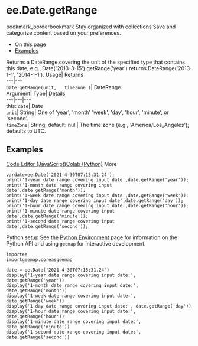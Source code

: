  
#  ee.Date.getRange 
bookmark_borderbookmark Stay organized with collections  Save and categorize content based on your preferences.
  * On this page
  * [Examples](https://developers.google.com/earth-engine/apidocs/ee-date-getrange#examples)


Returns a DateRange covering the unit of the specified type that contains this date, e.g., Date('2013-3-15').getRange('year') returns DateRange('2013-1-1', '2014-1-1'). 
Usage| Returns  
---|---  
`Date.getRange(unit,  _timeZone_)`| DateRange  
Argument| Type| Details  
---|---|---  
this: `date`| Date  
`unit`| String| One of 'year', 'month' 'week', 'day', 'hour', 'minute', or 'second'.  
`timeZone`| String, default: null| The time zone (e.g., 'America/Los_Angeles'); defaults to UTC.  
## Examples
[Code Editor (JavaScript)](https://developers.google.com/earth-engine/apidocs/ee-date-getrange#code-editor-javascript-sample)[Colab (Python)](https://developers.google.com/earth-engine/apidocs/ee-date-getrange#colab-python-sample) More
```
vardate=ee.Date('2021-4-30T07:15:31.24');
print('1-year date range covering input date',date.getRange('year'));
print('1-month date range covering input date',date.getRange('month'));
print('1-week date range covering input date',date.getRange('week'));
print('1-day date range covering input date',date.getRange('day'));
print('1-hour date range covering input date',date.getRange('hour'));
print('1-minute date range covering input date',date.getRange('minute'));
print('1-second date range covering input date',date.getRange('second'));
```
Python setup
See the [ Python Environment](https://developers.google.com/earth-engine/guides/python_install) page for information on the Python API and using `geemap` for interactive development.
```
importee
importgeemap.coreasgeemap
```
```
date = ee.Date('2021-4-30T07:15:31.24')
display('1-year date range covering input date:', date.getRange('year'))
display('1-month date range covering input date:', date.getRange('month'))
display('1-week date range covering input date:', date.getRange('week'))
display('1-day date range covering input date:', date.getRange('day'))
display('1-hour date range covering input date:', date.getRange('hour'))
display('1-minute date range covering input date:', date.getRange('minute'))
display('1-second date range covering input date:', date.getRange('second'))
```

